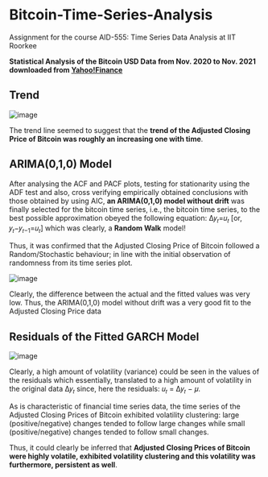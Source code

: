 # Bitcoin-Time-Series-Analysis

Assignment for the course AID-555: Time Series Data Analysis at IIT Roorkee

**Statistical Analysis of the Bitcoin USD Data from Nov. 2020 to Nov. 2021 downloaded from [Yahoo!Finance](https://finance.yahoo.com/quote/BTC-USD/history?p=BTC-USD)**

## Trend

![image](https://user-images.githubusercontent.com/79297451/206381035-227bb0e6-f6f1-494b-90d1-74ae8e566725.png)

The trend line seemed to suggest that the **trend of the Adjusted Closing Price of Bitcoin was roughly an increasing one with time**.

## ARIMA(0,1,0) Model

After analysing the ACF and PACF plots, testing for stationarity using the ADF test and also, cross verifying empirically obtained conclusions with those obtained by using AIC, **an ARIMA(0,1,0) model without drift** was finally selected for the bitcoin time series, i.e., the bitcoin time series, to the best possible approximation obeyed the following equation: Δ𝑦<sub>𝑡</sub>=𝑢<sub>𝑡</sub> [or, 𝑦<sub>𝑡</sub>−𝑦<sub>𝑡−1</sub>=𝑢<sub>𝑡</sub>] which was clearly, a **Random Walk** model! 

Thus, it was confirmed that the Adjusted Closing Price of Bitcoin followed a Random/Stochastic behaviour; in line with the initial observation of randomness from its time series plot. 

![image](https://user-images.githubusercontent.com/79297451/206381694-d993ef78-4ed1-4b49-8db0-20a4c81a193a.png)

Clearly, the difference between the actual and the fitted values was very low. Thus, the ARIMA(0,1,0) model without drift was a very good fit to the Adjusted Closing Price data

## Residuals of the Fitted GARCH Model

![image](https://user-images.githubusercontent.com/79297451/206382098-de5a53a7-714c-4e23-9978-b539d325218a.png)

Clearly, a high amount of volatility (variance) could be seen in the values of the residuals which essentially, translated to a high amount of volatility in the original data Δ𝑦<sub>𝑡</sub> since, here the residuals: 𝑢<sub>𝑡</sub> = Δ𝑦<sub>𝑡</sub> − 𝜇. 

As is characteristic of financial time series data, the time series of the Adjusted Closing Prices of Bitcoin exhibited volatility clustering: large (positive/negative) changes tended to follow large changes while small (positive/negative) changes tended to follow small changes. 

Thus, it could clearly be inferred that **Adjusted Closing Prices of Bitcoin were highly volatile, exhibited volatility clustering and this volatility was furthermore, persistent as well**.

